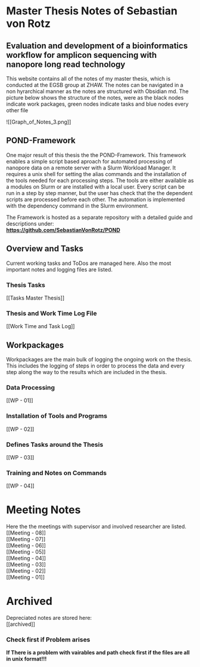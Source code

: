 # Master Thesis Notes of Sebastian von Rotz

## Evaluation and development of a bioinformatics workflow for amplicon sequencing with nanopore long read technology

This website contains all of the notes of my master thesis, which is conducted at the EGSB group at ZHAW. The notes can be navigated in a non hyrarchical manner as the notes are structured with Obsidian md. The picture below shows the structure of the notes, were as the black nodes indicate work packages, green nodes indicate tasks and blue nodes every other file

![[Graph_of_Notes_3.png]]


## POND-Framework
One major result of this thesis the the POND-Framework. This framework enables a simple script based aproach for automated processing of nanopore data on a remote server with a Slurm Workload Manager. It requires a unix shell for setting the alias commands and the installation of the tools needed for each processing steps. The tools are either available as a modules on Slurm or are installed with a local user. Every script can be run in a step by step manner, but the user has check that the the dependent scripts are processed before each other. The automation is implemented with the dependency command in the Slurm environment.  
  
The Framework is hosted as a separate repository with a detailed guide and descriptions under:  
**https://github.com/SebastianVonRotz/POND**

## Overview and Tasks
Current working tasks and ToDos are managed here. Also the most important notes and logging files are listed.  

### Thesis Tasks 
[[Tasks Master Thesis]]  

### Thesis and Work Time Log File
[[Work Time and Task Log]]  

## Workpackages
Workpackages are the main bulk of logging the ongoing work on the thesis. This includes the logging of steps in order to process the data and every step along the way to the results which are included in the thesis.
### Data Processing
[[WP - 01]] 
### Installation of Tools and Programs
[[WP - 02]] 
### Defines Tasks around the Thesis
[[WP - 03]] 
### Training and Notes on Commands
[[WP - 04]]

# Meeting Notes
Here the the meetings with supervisor and involved researcher are listed.  
[[Meeting - 08]]  
[[Meeting - 07]]  
[[Meeting - 06]]  
[[Meeting - 05]]  
[[Meeting - 04]]  
[[Meeting - 03]]  
[[Meeting - 02]]  
[[Meeting - 01]]  

# Archived
Depreciated notes  are stored here:  
[[archived]]

### Check first if Problem arises
**If There is a problem with vairables and path check first if the files are all in unix format!!!**